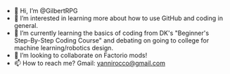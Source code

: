 - 👋 Hi, I’m @GilbertRPG
- 👀 I’m interested in learning more about how to use GitHub and coding in general.
- 🌱 I’m currently learning the basics of coding from DK's "Beginner's Step-By-Step Coding Course" and debating on going to college for machine learning/robotics design.
- 💞️ I’m looking to collaborate on Factorio mods!
- 📫 How to reach me? Gmail: yannirocco@gmail.com

<!---
GilbertRPG/GilbertRPG is a ✨ special ✨ repository because its `README.md` (this file) appears on your GitHub profile.
You can click the Preview link to take a look at your changes.
--->
